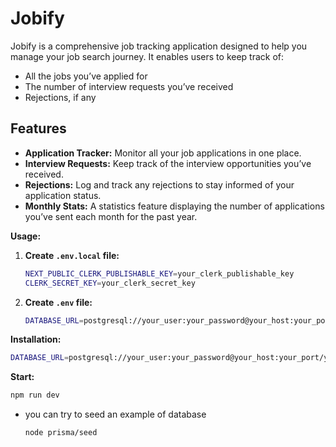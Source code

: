 # Jobify

Jobify is a comprehensive job tracking application designed to help you manage your job search journey. It enables users to keep track of:

+ All the jobs you’ve applied for
+ The number of interview requests you’ve received
+ Rejections, if any

## Features

+ **Application Tracker:** Monitor all your job applications in one place.
+ **Interview Requests:** Keep track of the interview opportunities you’ve received.
+ **Rejections:** Log and track any rejections to stay informed of your application status.
+ **Monthly Stats:** A statistics feature displaying the number of applications you’ve sent each month for the past year.

**Usage:**

1. **Create `.env.local` file:**
   ```bash
   NEXT_PUBLIC_CLERK_PUBLISHABLE_KEY=your_clerk_publishable_key
   CLERK_SECRET_KEY=your_clerk_secret_key  
2. **Create `.env` file:**
   ```bash
   DATABASE_URL=postgresql://your_user:your_password@your_host:your_port/your_database
  **Installation:**
   ```bash
DATABASE_URL=postgresql://your_user:your_password@your_host:your_port/your_database
````
**Start:**
   ```bash
npm run dev 
````
+ you can try to seed an example of database 
   ```bash
   node prisma/seed
